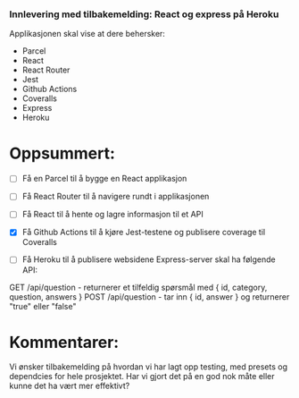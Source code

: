 ### Innlevering med tilbakemelding: React og express på Heroku

Applikasjonen skal vise at dere behersker:

* Parcel
* React
* React Router
* Jest
* Github Actions
* Coveralls
* Express
* Heroku

# Oppsummert:

* [ ] Få en Parcel til å bygge en React applikasjon
* [ ] Få React Router til å navigere rundt i applikasjonen
* [ ] Få React til å hente og lagre informasjon til et API
* [x] Få Github Actions til å kjøre Jest-testene og publisere coverage til Coveralls

* [ ] Få Heroku til å publisere websidene
Express-server skal ha følgende API:

GET /api/question - returnerer et tilfeldig spørsmål med { id, category, question, answers }
POST /api/question - tar inn { id, answer } og returnerer "true" eller "false"

# Kommentarer: 

Vi ønsker tilbakemelding på hvordan vi har lagt opp testing, med presets og dependcies for hele prosjektet. Har vi gjort det på en god nok måte eller kunne det ha vært mer effektivt?